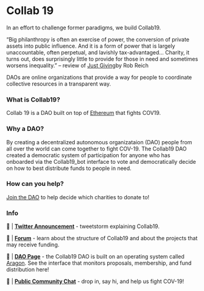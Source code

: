 # Collab 19

In an effort to challenge former paradigms, we build Collab19.

“Big philanthropy is often an exercise of power, the conversion of private assets into public influence. And it is a form of power that is largely unaccountable, often perpetual, and lavishly tax-advantaged… Charity, it turns out, does surprisingly little to provide for those in need and sometimes worsens inequality.” – review of [Just Giving](https://press.princeton.edu/books/hardcover/9780691183497/just-giving)by Rob Reich

DAOs are online organizations that provide a way for people to coordinate collective resources in a transparent way.

### What is Collab19?

Collab 19 is a DAO built on top of [Ethereum](https://ethereum.org/) that fights COV19.

### Why a DAO?

By creating a decentralized autonomous organizataion (DAO) people from all over the world can come together to fight COV-19. The Collab19 DAO created a democratic system of participation for anyone who has onboarded via the Collab19_bot interface to vote and democratically decide on how to best distribute funds to people in need.

### How can you help?

[Join the DAO](https://t.me/collab19_bot) to help decide which charities to donate to!

### Info

📢 | [**Twitter Announcement**](https://twitter.com/CheeseYet/status/1240126132416065537) - tweetstorm explaining Collab19.

📃 | [**Forum**](https://forum.collab19.live/t/collab19-release-and-orientation/22) - learn about the structure of Collab19 and about the projects that may receive funding.

🤖 | [**DAO Page**](https://mainnet.aragon.org/#/collab/home/) - the Collab19 DAO is built on an operating system called [Aragon](https://aragon.org). See the interface that monitors proposals, membership, and fund distribution here!

💬 | [**Public Community Chat**](https://t.me/joinchat/HcTaOxhr7mt9K7mBTMxlHw) - drop in, say hi, and help us fight COV-19!
